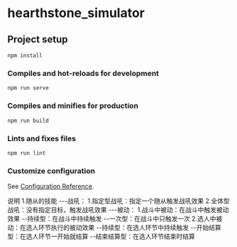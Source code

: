 # hearthstone_simulator

## Project setup
```
npm install
```

### Compiles and hot-reloads for development
```
npm run serve
```

### Compiles and minifies for production
```
npm run build
```

### Lints and fixes files
```
npm run lint
```

### Customize configuration
See [Configuration Reference](https://cli.vuejs.org/config/).


说明
1.随从的技能
---战吼：
    1.指定型战吼：指定一个随从触发战吼效果
    2.全体型战吼：没有指定目标，触发战吼效果
---被动：
    1.战斗中被动：在战斗中触发被动效果
        --持续型：在战斗中持续触发
        --一次型：在战斗中只触发一次
    2.选人中被动：在选人环节执行的被动效果
        --持续型：在选人环节中持续触发
        --开始结算型：在选人环节一开始就结算
        --结束结算型：在选人环节结束时结算
    
